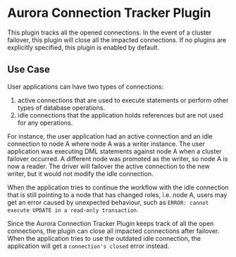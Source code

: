 # Aurora Connection Tracker Plugin

This plugin tracks all the opened connections. In the event of a cluster failover, this plugin will close all the impacted connections.
If no plugins are explicitly specified, this plugin is enabled by default.

## Use Case
User applications can have two types of connections:

1. active connections that are used to execute statements or perform other types of database operations.
2. idle connections that the application holds references but are not used for any operations.

For instance, the user application had an active connection and an idle connection to node A where node A was a writer instance. The user application was executing DML statements against node A when a cluster failover occurred. A different node was promoted as the writer, so node A is now a reader. The driver will failover the active connection to the new writer, but it would not modify the idle connection.

When the application tries to continue the workflow with the idle connection that is still pointing to a node that has changed roles, i.e. node A, users may get an error caused by unexpected behaviour, such as `ERROR: cannot execute UPDATE in a read-only transaction`.

Since the Aurora Connection Tracker Plugin keeps track of all the open connections, the plugin can close all impacted connections after failover.
When the application tries to use the outdated idle connection, the application will get a `connection's closed` error instead.
